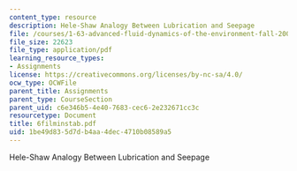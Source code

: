 ```yaml
---
content_type: resource
description: Hele-Shaw Analogy Between Lubrication and Seepage
file: /courses/1-63-advanced-fluid-dynamics-of-the-environment-fall-2002/1be49d835d7db4aa4dec4710b08589a5_6filminstab.pdf
file_size: 22623
file_type: application/pdf
learning_resource_types:
- Assignments
license: https://creativecommons.org/licenses/by-nc-sa/4.0/
ocw_type: OCWFile
parent_title: Assignments
parent_type: CourseSection
parent_uid: c6e346b5-4e40-7683-cec6-2e232671cc3c
resourcetype: Document
title: 6filminstab.pdf
uid: 1be49d83-5d7d-b4aa-4dec-4710b08589a5
---
```

Hele-Shaw Analogy Between Lubrication and Seepage